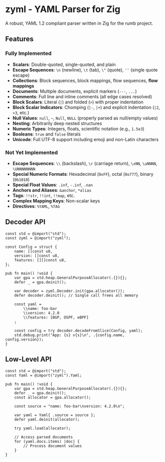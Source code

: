 # zyml - YAML Parser for Zig

A robust, YAML 1.2 compliant parser written in Zig for the rumb project.

## Features

### Fully Implemented
- **Scalars**: Double-quoted, single-quoted, and plain
- **Escape Sequences**: `\n` (newline), `\t` (tab), `\"` (quote), `''` (single quote escape)
- **Collections**: Block sequences, block mappings, flow sequences, **flow mappings**
- **Documents**: Multiple documents, explicit markers (`---`, `...`)
- **Comments**: Full line and inline comments (all edge cases resolved)
- **Block Scalars**: Literal (`|`) and folded (`>`) with proper indentation
- **Block Scalar Indicators**: Chomping (`|-`, `|+`) and explicit indentation (`|2`, `>3`, etc.)
- **Null Values**: `null`, `~`, `Null`, `NULL` (properly parsed as null/empty values)
- **Nesting**: Arbitrarily deep nested structures
- **Numeric Types**: Integers, floats, scientific notation (e.g., `1.5e3`)
- **Booleans**: `true` and `false` literals
- **Unicode**: Full UTF-8 support including emoji and non-Latin characters

### Not Yet Implemented
- **Escape Sequences**: `\\` (backslash), `\r` (carriage return), `\xNN`, `\uNNNN`, `\UNNNNNNNN`
- **Special Numeric Formats**: Hexadecimal (`0xFF`), octal (`0o777`), binary (`0b1010`)
- **Special Float Values**: `.inf`, `-.inf`, `.nan`
- **Anchors and Aliases**: `&anchor`, `*alias`
- **Tags**: `!!str`, `!!int`, `!!map`, etc.
- **Complex Mapping Keys**: Non-scalar keys
- **Directives**: `%YAML`, `%TAG`

## Decoder API

```zig
const std = @import("std");
const zyml = @import("zyml");

const Config = struct {
    name: []const u8,
    version: []const u8,
    features: [][]const u8,
};

pub fn main() !void {
    var gpa = std.heap.GeneralPurposeAllocator(.{}){};
    defer _ = gpa.deinit();

    var decoder = zyml.Decoder.init(gpa.allocator());
    defer decoder.deinit(); // Single call frees all memory

    const yaml =
        \\name: foo-bar
        \\version: 4.2.0
        \\features: [BGP, OSPF, eBPF]
    ;

    const config = try decoder.decodeFromSlice(Config, yaml);
    std.debug.print("App: {s} v{s}\n", .{config.name, config.version});
}
```

## Low-Level API

```zig
const std = @import("std");
const Yaml = @import("zyml").Yaml;

pub fn main() !void {
    var gpa = std.heap.GeneralPurposeAllocator(.{}){};
    defer _ = gpa.deinit();
    const allocator = gpa.allocator();

    const source = "name: foo-bar\nversion: 4.2.0\n";

    var yaml = Yaml{ .source = source };
    defer yaml.deinit(allocator);

    try yaml.load(allocator);

    // Access parsed documents
    for (yaml.docs.items) |doc| {
        // Process document values
    }
}
```
